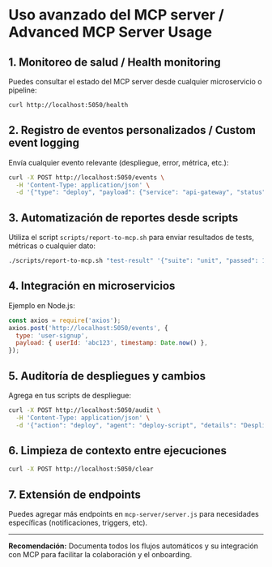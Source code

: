 # Uso avanzado del MCP server / Advanced MCP Server Usage

## 1. Monitoreo de salud / Health monitoring

Puedes consultar el estado del MCP server desde cualquier microservicio o pipeline:

```bash
curl http://localhost:5050/health
```

## 2. Registro de eventos personalizados / Custom event logging

Envía cualquier evento relevante (despliegue, error, métrica, etc.):

```bash
curl -X POST http://localhost:5050/events \
  -H 'Content-Type: application/json' \
  -d '{"type": "deploy", "payload": {"service": "api-gateway", "status": "success"}}'
```

## 3. Automatización de reportes desde scripts

Utiliza el script `scripts/report-to-mcp.sh` para enviar resultados de tests, métricas o cualquier
dato:

```bash
./scripts/report-to-mcp.sh "test-result" '{"suite": "unit", "passed": 14, "failed": 0}'
```

## 4. Integración en microservicios

Ejemplo en Node.js:

```js
const axios = require('axios');
axios.post('http://localhost:5050/events', {
  type: 'user-signup',
  payload: { userId: 'abc123', timestamp: Date.now() },
});
```

## 5. Auditoría de despliegues y cambios

Agrega en tus scripts de despliegue:

```bash
curl -X POST http://localhost:5050/audit \
  -H 'Content-Type: application/json' \
  -d '{"action": "deploy", "agent": "deploy-script", "details": "Despliegue de api-gateway"}'
```

## 6. Limpieza de contexto entre ejecuciones

```bash
curl -X POST http://localhost:5050/clear
```

## 7. Extensión de endpoints

Puedes agregar más endpoints en `mcp-server/server.js` para necesidades específicas (notificaciones,
triggers, etc).

---

**Recomendación:** Documenta todos los flujos automáticos y su integración con MCP para facilitar la
colaboración y el onboarding.
